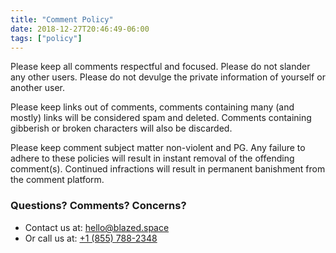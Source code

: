 ```yaml
---
title: "Comment Policy"
date: 2018-12-27T20:46:49-06:00
tags: ["policy"]
---
```


Please keep all comments respectful and focused. Please do not slander any other users. Please do not devulge the private information of yourself or another user.

Please keep links out of comments, comments containing many (and mostly) links will be considered spam and deleted.
Comments containing gibberish or broken characters will also be discarded. 

Please keep comment subject matter non-violent and PG. Any failure to adhere to these policies will result in instant removal of the offending comment(s). Continued infractions will result in permanent banishment from the comment platform.

### Questions? Comments? Concerns?
- Contact us at: [hello@blazed.space](mailto:hello@blazed.space)
- Or call us at: [+1 (855) 788-2348](tel:+18557882348)